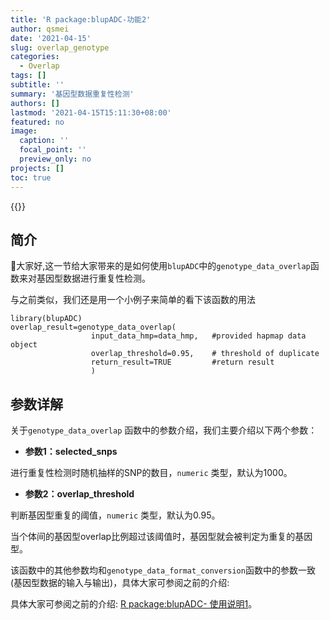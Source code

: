 ```yaml
---
title: 'R package:blupADC-功能2'
author: qsmei
date: '2021-04-15'
slug: overlap_genotype
categories:
  - Overlap
tags: []
subtitle: ''
summary: '基因型数据重复性检测'
authors: []
lastmod: '2021-04-15T15:11:30+08:00'
featured: no
image:
  caption: ''
  focal_point: ''
  preview_only: no
projects: []
toc: true
---
```


{{<toc>}}

## 简介

👦大家好,这一节给大家带来的是如何使用`blupADC`中的`genotype_data_overlap`函数来对基因型数据进行重复性检测。

与之前类似，我们还是用一个小例子来简单的看下该函数的用法

``` {.R}
library(blupADC)
overlap_result=genotype_data_overlap(
                  input_data_hmp=data_hmp,   #provided hapmap data object
                  overlap_threshold=0.95,    # threshold of duplicate 
                  return_result=TRUE         #return result 
                  )
```

## 参数详解

关于`genotype_data_overlap` 函数中的参数介绍，我们主要介绍以下两个参数：

-   **参数1：selected_snps**

进行重复性检测时随机抽样的SNP的数目，`numeric` 类型，默认为1000。

-   **参数2：overlap_threshold**

判断基因型重复的阈值，`numeric` 类型，默认为0.95。

当个体间的基因型overlap比例超过该阈值时，基因型就会被判定为重复的基因型。

该函数中的其他参数均和`genotype_data_format_conversion`函数中的参数一致(基因型数据的输入与输出)，具体大家可参阅之前的介绍:

具体大家可参阅之前的介绍: [R package:blupADC- 使用说明1](https://qsmei.netlify.app/post/blupadc/)。
